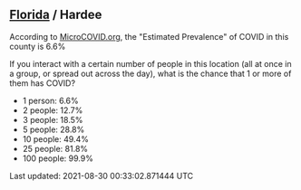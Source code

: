 
## [Florida](/united-states/florida) / Hardee

According to [MicroCOVID.org](http://microcovid.org),
the "Estimated Prevalence" of COVID in this county is 6.6%

If you interact with a certain number of people in this location
(all at once in a group, or spread out across the day), what is the chance that
1 or more of them has COVID?

- 1 person: 6.6%
- 2 people: 12.7%
- 3 people: 18.5%
- 5 people: 28.8%
- 10 people: 49.4%
- 25 people: 81.8%
- 100 people: 99.9%

Last updated: 2021-08-30 00:33:02.871444 UTC
